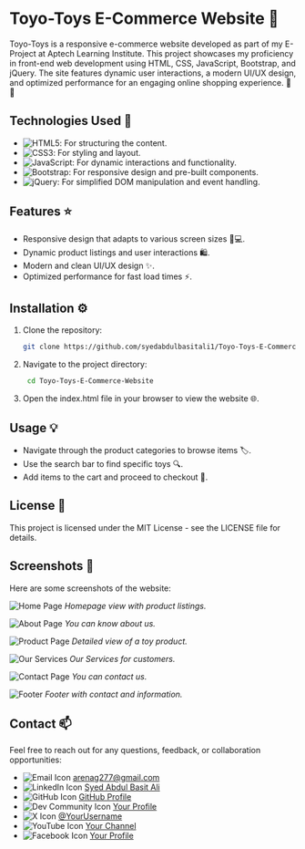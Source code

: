 # Toyo-Toys E-Commerce Website 🌟

Toyo-Toys is a responsive e-commerce website developed as part of my E-Project at Aptech Learning Institute. This project showcases my proficiency in front-end web development using HTML, CSS, JavaScript, Bootstrap, and jQuery. The site features dynamic user interactions, a modern UI/UX design, and optimized performance for an engaging online shopping experience. 🛒✨

## Technologies Used 🚀
- ![HTML5](https://img.shields.io/badge/HTML5-%23E34F26.svg?&style=for-the-badge&logo=html5&logoColor=white): For structuring the content.
- ![CSS3](https://img.shields.io/badge/CSS3-%231572B6.svg?&style=for-the-badge&logo=css3&logoColor=white): For styling and layout.
-  ![JavaScript](https://img.shields.io/badge/JavaScript-%23323330.svg?&style=for-the-badge&logo=javascript&logoColor=F7DF1E): For dynamic interactions and functionality.
-  ![Bootstrap](https://img.shields.io/badge/Bootstrap-%23563D7C.svg?&style=for-the-badge&logo=bootstrap&logoColor=white): For responsive design and pre-built components.
-  ![jQuery](https://img.shields.io/badge/jQuery-%230769AD.svg?&style=for-the-badge&logo=jquery&logoColor=white): For simplified DOM manipulation and event handling.

## Features ⭐
- Responsive design that adapts to various screen sizes 📱💻.
- Dynamic product listings and user interactions 🛍️.
- Modern and clean UI/UX design ✨.
- Optimized performance for fast load times ⚡.

## Installation ⚙️
1. Clone the repository:
   ```bash
   git clone https://github.com/syedabdulbasitali1/Toyo-Toys-E-Commerce-Website.git
2. Navigate to the project directory:
   ```bash
    cd Toyo-Toys-E-Commerce-Website
3. Open the index.html file in your browser to view the website 🌐.

## Usage 💡
- Navigate through the product categories to browse items 🏷️.
- Use the search bar to find specific toys 🔍.
- Add items to the cart and proceed to checkout 🛒.

## License 📝
This project is licensed under the MIT License - see the LICENSE file for details.


## Screenshots 📸
Here are some screenshots of the website:

![Home Page](website-preview-images/toyo-toys_home.PNG)
*Homepage view with product listings.*

![About Page](website-preview-images/about.PNG)
*You can know about us.*

![Product Page](website-preview-images/toyo-toys_arivals-page.PNG)
*Detailed view of a toy product.*

![Our Services](website-preview-images/toyo-toys_services.PNG)
*Our Services for customers.*

![Contact Page](website-preview-images/contact.PNG)
*You can contact us.*

![Footer](website-preview-images/footer.PNG)
*Footer with contact and information.*

 ## Contact 📫

Feel free to reach out for any questions, feedback, or collaboration opportunities:

- ![Email Icon](https://img.shields.io/badge/Email-%23D14836?style=flat-square&logo=gmail&logoColor=white)    [arenag277@gmail.com](mailto:arenag277@gmail.com) 
- ![LinkedIn Icon](https://img.shields.io/badge/LinkedIn-%230A66C2?style=flat-square&logo=linkedin&logoColor=white) [Syed Abdul Basit Ali](https://www.linkedin.com/in/syedabdulbasitali1) 
- ![GitHub Icon](https://img.shields.io/badge/GitHub-%23121011?style=flat-square&logo=github&logoColor=white) [GitHub Profile](https://github.com/syedabdulbasitali1) 
- ![Dev Community Icon](https://img.shields.io/badge/DevCommunity-%230A0A0A?style=flat-square&logo=dev&logoColor=white) [Your Profile](https://dev.to/syedabdulbasitali) 
- ![X Icon](https://img.shields.io/badge/X-%231DA1F2?style=flat-square&logo=twitter&logoColor=white) [@YourUsername](https://x.com/syedabdulbasitali) 
- ![YouTube Icon](https://img.shields.io/badge/YouTube-%23FF0000?style=flat-square&logo=youtube&logoColor=white) [Your Channel](https://www.youtube.com/channel/yourchannelid) 
- ![Facebook Icon](https://img.shields.io/badge/Facebook-%231877F2?style=flat-square&logo=facebook&logoColor=white) [Your Profile](https://www.facebook.com/syedabdulbasitali) 

